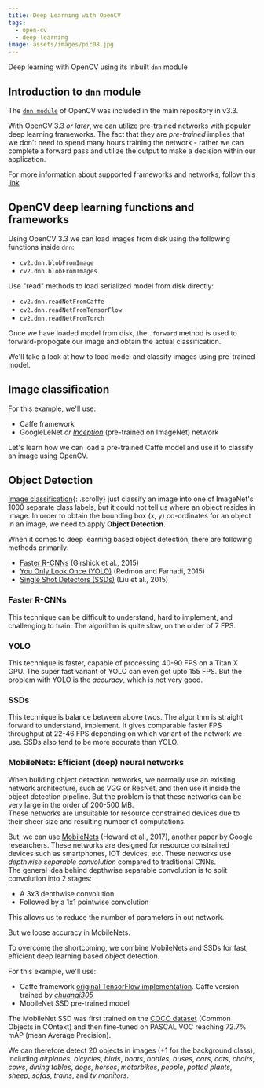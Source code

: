 ```yaml
---
title: Deep Learning with OpenCV
tags:
  - open-cv
  - deep-learning
image: assets/images/pic08.jpg
---
```


Deep learning with OpenCV using its inbuilt `dnn` module

## Introduction to `dnn` module

The [`dnn module`](https://github.com/opencv/opencv/tree/master/modules/dnn) of OpenCV was included in the main repository in v3.3.

With OpenCV 3.3 _or later_, we can utilize pre-trained networks with popular deep learning frameworks. The fact that they are _pre-trained_ implies that we don't need to spend many hours training the network - rather we can complete a forward pass and utilize the output to make a decision within our application.

<!--more-->

For more information about supported frameworks and networks, follow this [link](https://github.com/opencv/opencv/wiki/Deep-Learning-in-OpenCV)

## OpenCV deep learning functions and frameworks

Using OpenCV 3.3 we can load images from disk using the following functions inside `dnn`:

+ `cv2.dnn.blobFromImage`
+ `cv2.dnn.blobFromImages`

Use "read" methods to load serialized model from disk directly:

+ `cv2.dnn.readNetFromCaffe`
+ `cv2.dnn.readNetFromTensorFlow`
+ `cv2.dnn.readNetFromTorch`

Once we have loaded model from disk, the `.forward` method is used to forward-propogate our image and obtain the actual classification.

We'll take a look at how to load model and classify images using pre-trained model.

## Image classification

For this example, we'll use:

+ Caffe framework
+ GoogleLeNet _or [Inception](https://arxiv.org/abs/1409.4842)_ (pre-trained on ImageNet) network

Let's learn how we can load a pre-trained Caffe model and use it to classify an image using OpenCV.

## Object Detection

[Image classification](#image-classification){: .scrolly} just classify an image into one of ImageNet's 1000 separate class labels, but it could not tell us where an object resides in image.
In order to obtain the bounding box (x, y) co-ordinates for an object in an image, we need to apply **Object Detection**.

When it comes to deep learning based object detection, there are following methods primarily:

+ [Faster R-CNNs](https://arxiv.org/abs/1506.01497) (Girshick et al., 2015)
+ [You Only Look Once (YOLO)](https://arxiv.org/abs/1506.02640) (Redmon and Farhadi, 2015)
+ [Single Shot Detectors (SSDs)](https://arxiv.org/abs/1512.02325) (Liu et al., 2015)

### Faster R-CNNs

This technique can be difficult to understand, hard to implement, and challenging to train. The algorithm is quite slow, on the order of 7 FPS.

### YOLO

This technique is faster, capable of processing 40-90 FPS on a Titan X GPU. The super fast variant of YOLO can even get upto 155 FPS.
But the problem with YOLO is the _accuracy_, which is not very good.

### SSDs

This technique is balance between above twos. The algorithm is straight forward to understand, implement. It gives comparable faster FPS throughput at 22-46 FPS depending on which variant of the network we use. SSDs also tend to be more accurate than YOLO.

### MobileNets: Efficient (deep) neural networks

When building object detection networks, we normally use an existing network architecture, such as VGG or ResNet, and then use it inside the object detection pipeline. But the problem is that these networks can be very large in the order of 200-500 MB.  
These networks are unsuitable for resource constrained devices due to their sheer size and resulting number of computations.

But, we can use [MobileNets](https://arxiv.org/abs/1704.04861) (Howard et al., 2017), another paper by Google researchers. These networks are designed for resource constrained devices such as smartphones, IOT devices, etc. These networks use _depthwise separable convolution_ compared to traditional CNNs.  
The general idea behind depthwise separable convolution is to split convolution into 2 stages:

+ A 3x3 depthwise convolution
+ Followed by a 1x1 pointwise convolution

This allows us to reduce the number of parameters in out network.

But we loose accuracy in MobileNets.

To overcome the shortcoming, we combine MobileNets and SSDs for fast, efficient deep learning based object detection.

For this example, we'll use:

+ Caffe framework [original TensorFlow implementation](https://github.com/Zehaos/MobileNet). Caffe version trained by [_chuanqi305_](https://github.com/chuanqi305/MobileNet-SSD)
+ MobileNet SSD pre-trained model

The MobileNet SSD was first trained on the [COCO dataset](http://cocodataset.org/) (Common Objects in COntext) and then fine-tuned on PASCAL VOC reaching 72.7% mAP (mean Average Precision).

We can therefore detect 20 objects in images (+1 for the background class), including _airplanes_, _bicycles_, _birds_, _boats_, _bottles_, _buses_, _cars_, _cats_, _chairs_, _cows_, _dining tables_, _dogs_, _horses_, _motorbikes_, _people_, _potted plants_, _sheep_, _sofas_, _trains_, and _tv monitors_.
